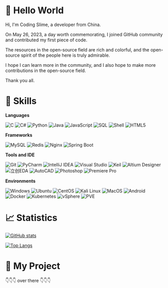 <!--
### Hi there 👋
-->


# 👋 Hello World

Hi, I'm Coding Slime, a developer from China.

On May 26, 2023, a day worth commemorating, I joined GitHub community and contributed my first piece of code.

The resources in the open-source field are rich and colorful, and the open-source spirit of the people here is truly admirable.

I hope I can learn more in the community, and I also hope to make more contributions in the open-source field.

Thank you all.





<!--
**codingasdf/codingasdf** is a ✨ _special_ ✨ repository because its `README.md` (this file) appears on your GitHub profile.

Here are some ideas to get you started:

- 🔭 I’m currently working on ...
- 🌱 I’m currently learning ...
- 👯 I’m looking to collaborate on ...
- 🤔 I’m looking for help with ...
- 💬 Ask me about ...
- 📫 How to reach me: ...
- 😄 Pronouns: ...
- ⚡ Fun fact: ...
-->





# 🚀 Skills

**Languages**

![C](https://img.shields.io/badge/-C-000?&logo=C)
![C#](https://img.shields.io/badge/-C%23-000?&logo=C%20Sharp)
![Python](https://img.shields.io/badge/-Python-000?&logo=Python)
![Java](https://img.shields.io/badge/-Java-000?&logo=openjdk)
![JavaScript](https://img.shields.io/badge/-JavaScript-000?&logo=JavaScript)
![SQL](https://img.shields.io/badge/-SQL-000?&logo=MySQL)
![Shell](https://img.shields.io/badge/-Shell-000?&logo=Shell)
![HTML5](https://img.shields.io/badge/-HTML5-000?&logo=HTML5)




**Frameworks**

![MySQL](https://img.shields.io/badge/-MySQL-000?&logo=MySQL)
![Redis](https://img.shields.io/badge/-Redis-000?&logo=Redis)
![Nginx](https://img.shields.io/badge/-Nginx-000?&logo=Nginx)
![Spring Boot](https://img.shields.io/badge/-Spring%20Boot-000?&logo=Spring%20Boot)



**Tools and IDE**


![Git](https://img.shields.io/badge/-Git-000?&logo=Git)
![PyCharm](https://img.shields.io/badge/-PyCharm-000?&logo=PyCharm)
![IntelliJ IDEA](https://img.shields.io/badge/-IntelliJ%20IDEA-000?&logo=IntelliJ%20IDEA)
![Visual Studio](https://img.shields.io/badge/-Visual%20Studio-000?&logo=Visual%20Studio)
![Keil](https://img.shields.io/badge/-Keil-000?&logo=Keil)
![Altium Designer](https://img.shields.io/badge/-Altium%20Designer-000?&logo=Altium%20Designer)
![立创EDA](https://img.shields.io/badge/-立创EDA-000?&logo=立创EDA)
![AutoCAD](https://img.shields.io/badge/-AutoCAD-000?&logo=AutoCAD)
![Photoshop](https://img.shields.io/badge/-Photoshop-000?&logo=Adobe%20Photoshop)
![Premiere Pro](https://img.shields.io/badge/-Premiere-000?&logo=Adobe%20Premiere%20Pro)




**Environments**

![Windows](https://img.shields.io/badge/-Windows-000?&logo=Windows)
![Ubuntu](https://img.shields.io/badge/-Ubuntu-000?&logo=Ubuntu)
![CentOS](https://img.shields.io/badge/-CentOS-000?&logo=CentOS)
![Kali Linux](https://img.shields.io/badge/-Kali%20Linux-000?&logo=Kali%20Linux)
![MacOS](https://img.shields.io/badge/-MacOS-000?&logo=Apple)
![Android](https://img.shields.io/badge/-Android-000?&logo=Android)
![Docker](https://img.shields.io/badge/-Docker-000?&logo=Docker)
![Kubernetes](https://img.shields.io/badge/-Kubernetes-000?&logo=Kubernetes)
![vSphere](https://img.shields.io/badge/-vSphere-000?&logo=VMware)
![PVE](https://img.shields.io/badge/-PVE-000?&logo=Proxmox)



# 📈 Statistics


[![GitHub stats](https://github-readme-stats-sigma-five.vercel.app/api?username=codingasdf&show_icons=true&theme=gruvbox)](https://github.com/anuraghazra/github-readme-stats)

[![Top Langs](https://github-readme-stats-sigma-five.vercel.app/api/top-langs/?username=codingasdf&layout=compact&theme=gruvbox)](https://github.com/anuraghazra/github-readme-stats)



# 🐞 My Project


👇👇👇 over there 👇👇👇













